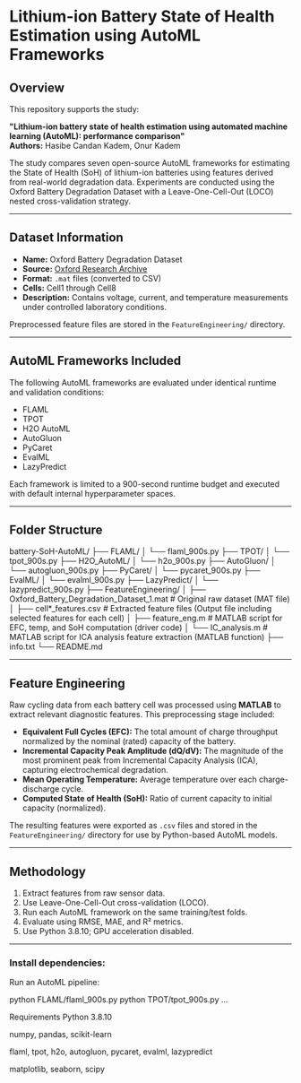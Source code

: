 # Lithium-ion Battery State of Health Estimation using AutoML Frameworks

## Overview
This repository supports the study:

**"Lithium-ion battery state of health estimation using automated machine learning (AutoML): performance comparison"**  
**Authors:** Hasibe Candan Kadem, Onur Kadem

The study compares seven open-source AutoML frameworks for estimating the State of Health (SoH) of lithium-ion batteries using features derived from real-world degradation data. Experiments are conducted using the Oxford Battery Degradation Dataset with a Leave-One-Cell-Out (LOCO) nested cross-validation strategy.

---

## Dataset Information

- **Name:** Oxford Battery Degradation Dataset  
- **Source:** [Oxford Research Archive](https://ora.ox.ac.uk/objects/uuid:03ba4b01-cfed-46d3-9b1a-7d4a7bdf6fac)  
- **Format:** `.mat` files (converted to CSV)  
- **Cells:** Cell1 through Cell8  
- **Description:** Contains voltage, current, and temperature measurements under controlled laboratory conditions.

Preprocessed feature files are stored in the `FeatureEngineering/` directory.

---

## AutoML Frameworks Included

The following AutoML frameworks are evaluated under identical runtime and validation conditions:

- FLAML  
- TPOT  
- H2O AutoML  
- AutoGluon  
- PyCaret  
- EvalML  
- LazyPredict  

Each framework is limited to a 900-second runtime budget and executed with default internal hyperparameter spaces.

---

## Folder Structure

battery-SoH-AutoML/
├── FLAML/
│ └── flaml_900s.py
├── TPOT/
│ └── tpot_900s.py
├── H2O_AutoML/
│ └── h2o_900s.py
├── AutoGluon/
│ └── autogluon_900s.py
├── PyCaret/
│ └── pycaret_900s.py
├── EvalML/
│ └── evalml_900s.py
├── LazyPredict/
│ └── lazypredict_900s.py
├── FeatureEngineering/
│ ├── Oxford_Battery_Degradation_Dataset_1.mat # Original raw dataset (MAT file)
│ ├── cell*_features.csv # Extracted feature files (Output file including selected features for each cell)
│ ├── feature_eng.m # MATLAB script for EFC, temp, and SoH computation (driver code)
│ └── IC_analysis.m # MATLAB script for ICA analysis feature extraction (MATLAB function)
├── info.txt
└── README.md

---

## Feature Engineering

Raw cycling data from each battery cell was processed using **MATLAB** to extract relevant diagnostic features. This preprocessing stage included:

- **Equivalent Full Cycles (EFC):**  The total amount of charge throughput normalized by the nominal (rated) capacity of the battery.
- **Incremental Capacity Peak Amplitude (dQ/dV):** The magnitude of the most prominent peak from Incremental Capacity Analysis (ICA), capturing electrochemical degradation.
- **Mean Operating Temperature:** Average temperature over each charge-discharge cycle.
- **Computed State of Health (SoH):** Ratio of current capacity to initial capacity (normalized).

The resulting features were exported as `.csv` files and stored in the `FeatureEngineering/` directory for use by Python-based AutoML models.


---

## Methodology

1. Extract features from raw sensor data.
2. Use Leave-One-Cell-Out cross-validation (LOCO).
3. Run each AutoML framework on the same training/test folds.
4. Evaluate using RMSE, MAE, and R² metrics.
5. Use Python 3.8.10; GPU acceleration disabled.

---

### Install dependencies:
Run an AutoML pipeline:

python FLAML/flaml_900s.py
python TPOT/tpot_900s.py
...


Requirements
Python 3.8.10

numpy, pandas, scikit-learn

flaml, tpot, h2o, autogluon, pycaret, evalml, lazypredict

matplotlib, seaborn, scipy
